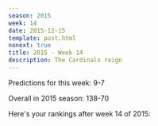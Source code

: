 ```yaml
---
season: 2015
week: 14
date: 2015-12-15
template: post.html
nonext: true
title: 2015 - Week 14
description: The Cardinals reign
---
```


Predictions for this week: 9-7

Overall in 2015 season: 138-70

Here's your rankings after week 14 of 2015:

